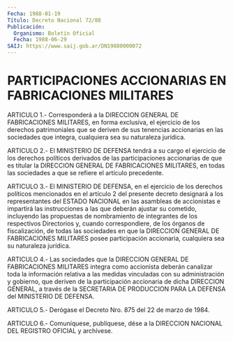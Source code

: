 ```yaml
---
Fecha: 1988-01-19
Título: Decreto Nacional 72/88
Publicación:
  Organismo: Boletín Oficial
  Fecha: 1988-06-29
SAIJ: https://www.saij.gob.ar/DN19880000072
---
```

# PARTICIPACIONES ACCIONARIAS EN FABRICACIONES MILITARES

<a id="1"></a>
ARTICULO  1.- Corresponderá a la DIRECCION GENERAL DE FABRICACIONES MILITARES,  en  forma  exclusiva,  el  ejercicio  de  los  derechos patrimoniales  que  se deriven de sus tenencias accionarias en  las sociedades que integra,  cualquiera  sea  su  naturaleza  jurídica.

<a id="2"></a>
ARTICULO  2.-  El  MINISTERIO  DE  DEFENSA  tendrá  a  su  cargo el ejercicio de los derechos políticos derivados de las participaciones  accionarias de que es titular la DIRECCION GENERAL DE FABRICACIONES MILITARES,  en  todas  las  sociedades  a  que  se refiere el artículo precedente.

<a id="3"></a>
ARTICULO  3.-  El  MINISTERIO  DE  DEFENSA,  en el ejercicio de los derechos  políticos  mencionados  en  el artículo  2  del  presente decreto designará a los representantes  del  ESTADO NACIONAL en las asambleas de accionistas e impartirá las instrucciones  a  las  que deberán    ajustar   su  cometido,  incluyendo  las  propuestas  de nombramiento  de integrantes  de  los  respectivos  Directorios  y, cuando correspondiere,  de  los  órganos de fiscalización, de todas las  sociedades  en  que  la  DIRECCION  GENERAL  DE  FABRICACIONES MILITARES  posee  participación  accionaria,    cualquiera  sea  su naturaleza jurídica.

<a id="4"></a>
ARTICULO 4.- Las sociedades que la DIRECCION GENERAL DE FABRICACIONES  MILITARES  integra como accionista deberán canalizar toda  la información relativa  a  las  medidas  vinculadas  con  su administración    y  gobierno,  que  deriven  de  la  participación accionaria de dicha  DIRECCION  GENERAL,  a través de la SECRETARIA DE  PRODUCCION  PARA  LA  DEFENSA  del  MINISTERIO    DE   DEFENSA.

<a id="5"></a>
ARTICULO  5.- Derógase el Decreto Nro. 875 del 22 de marzo de 1984.

<a id="6"></a>
ARTICULO  6.- Comuníquese, publíquese, dése a la DIRECCION NACIONAL DEL REGISTRO OFICIAL y archívese.